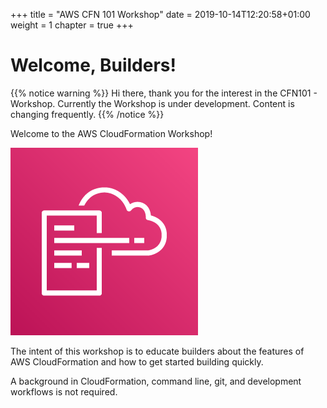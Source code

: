 +++
title = "AWS CFN 101 Workshop"
date = 2019-10-14T12:20:58+01:00
weight = 1
chapter = true
+++

# Welcome, Builders!

{{% notice warning %}} 
Hi there, thank you for the interest in the CFN101 - Workshop. 
Currently the Workshop is under development. Content is changing frequently.
{{% /notice %}}

Welcome to the AWS CloudFormation Workshop!

![](./aws-cloudformation.png)

The intent of this workshop is to educate builders about the features of AWS
CloudFormation and how to get started building quickly.

A background in CloudFormation, command line, git, and development workflows is
not required.
